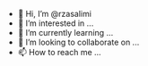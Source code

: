 - 👋 Hi, I’m @rzasalimi
- 👀 I’m interested in ...
- 🌱 I’m currently learning ...
- 💞️ I’m looking to collaborate on ...
- 📫 How to reach me ...

<!---
rzasalimi/rzasalimi is a ✨ special ✨ repository because its `README.md` (this file) appears on your GitHub profile.
You can click the Preview link to take a look at your changes.
--->
